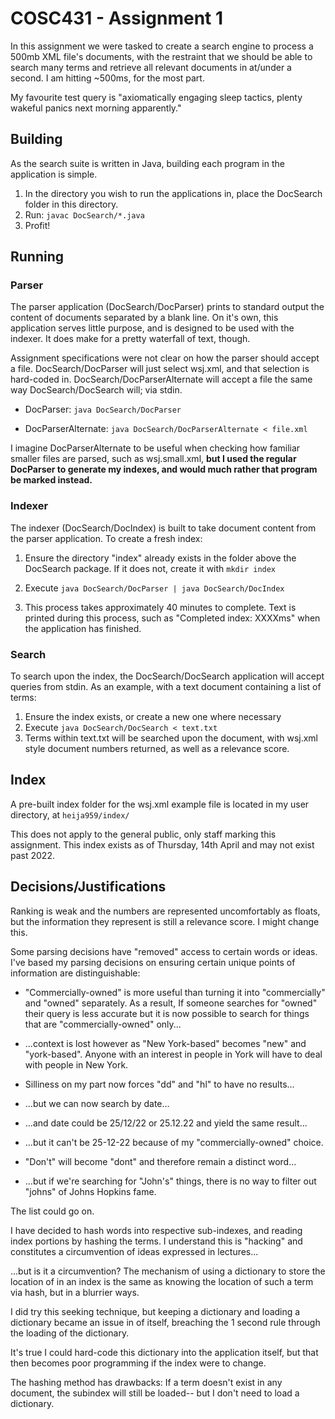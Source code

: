 # COSC431 - Assignment 1

In this assignment we were tasked to create a search engine to process a 500mb XML file's documents, with the restraint that we should be able to search many terms and retrieve all relevant documents in at/under a second. I am hitting ~500ms, for the most part.

My favourite test query is "axiomatically engaging sleep tactics, plenty wakeful panics next morning apparently."

## Building

As the search suite is written in Java, building each program in the application is simple.

1. In the directory you wish to run the applications in, place the DocSearch folder in this directory.
2. Run: ```javac DocSearch/*.java```
3. Profit!

## Running

### Parser

The parser application (DocSearch/DocParser) prints to standard output the content of documents separated by a blank line.
On it's own, this application serves little purpose, and is designed to be used with the indexer. It does make for a pretty waterfall of text, though.

Assignment specifications were not clear on how the parser should accept a file. DocSearch/DocParser will just select wsj.xml, and that selection is hard-coded in. DocSearch/DocParserAlternate will accept a file the same way DocSearch/DocSearch will; via stdin. 

- DocParser: ```java DocSearch/DocParser```

- DocParserAlternate: ```java DocSearch/DocParserAlternate < file.xml```

I imagine DocParserAlternate to be useful when checking how familiar smaller files are parsed, such as wsj.small.xml, **but I used the regular DocParser to generate my indexes, and would much rather that program be marked instead.**

### Indexer

The indexer (DocSearch/DocIndex) is built to take document content from the parser application. To create a fresh index:
1. Ensure the directory "index" already exists in the folder above the DocSearch package. If it does not, create it with ```mkdir index```

2. Execute ```java DocSearch/DocParser | java DocSearch/DocIndex```
3. This process takes approximately 40 minutes to complete. Text is printed during this process, such as "Completed index: XXXXms" when the application has finished.
 

### Search

To search upon the index, the DocSearch/DocSearch application will accept queries from stdin. As an example, with a text document containing a list of terms:
1. Ensure the index exists, or create a new one where necessary
2. Execute ```java DocSearch/DocSearch < text.txt```
3. Terms within text.txt will be searched upon the document, with wsj.xml style document numbers returned, as well as a relevance score.

## Index 

A pre-built index folder for the wsj.xml example file is located in my user directory, at `heija959/index/`

This does not apply to the general public, only staff marking this assignment. This index exists as of Thursday, 14th April and may not exist past 2022.

## Decisions/Justifications

Ranking is weak and the numbers are represented uncomfortably as floats, but the information they represent is still a relevance score. I might change this. 

Some parsing decisions have "removed" access to certain words or ideas. I've based my parsing decisions on ensuring certain unique points of information are distinguishable: 
- "Commercially-owned" is more useful than turning it into "commercially" and "owned" separately. As a result, If someone searches for "owned" their query is less accurate but it is now possible to search for things that are "commercially-owned" only...
- ...context is lost however as "New York-based" becomes "new" and "york-based". Anyone with an interest in people in York will have to deal with people in New York.


- Silliness on my part now forces "dd" and "hl" to have no results...
- ...but we can now search by date...
- ...and date could be 25/12/22 or 25.12.22 and yield the same result...
- ...but it can't be 25-12-22 because of my "commercially-owned" choice.


- "Don't" will become "dont" and therefore remain a distinct word...
- ...but if we're searching for "John's" things, there is no way to filter out "johns" of Johns Hopkins fame. 

The list could go on.

I have decided to hash words into respective sub-indexes, and reading index portions by hashing the terms. I understand this is "hacking" and constitutes a circumvention of ideas expressed in lectures... 

...but is it a circumvention? The mechanism of using a dictionary to store the location of in an index is the same as knowing the location of such a term via hash, but in a blurrier ways. 

I did try this seeking technique, but keeping a dictionary and loading a dictionary became an issue in of itself, breaching the 1 second rule through the loading of the dictionary.

It's true I could hard-code this dictionary into the application itself, but that then becomes poor programming if the index were to change. 

The hashing method has drawbacks: If a term doesn't exist in any document, the subindex will still be loaded-- but I don't need to load a dictionary.